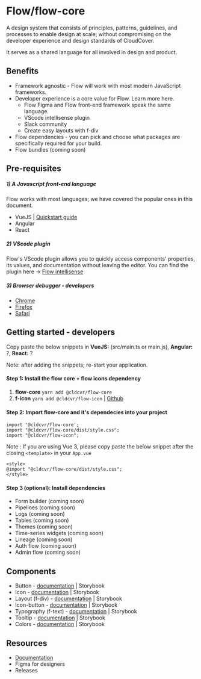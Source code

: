 # Flow/flow-core

A design system that consists of principles, patterns, guidelines, and processes to enable design at scale; without compromising on the developer experience and design standards of CloudCover. 

It serves as a shared language for all involved in design and product.

## Benefits
* Framework agnostic - Flow will work with most modern JavaScript frameworks.
* Developer experience is a core value for Flow. Learn more here. 
  * Flow Figma and Flow front-end framework speak the same language. 
  * VScode intellisense plugin
  * Slack community
  * Create easy layouts with f-div
* Flow dependencies - you can pick and choose what packages are specifically required for your build. 
* Flow bundles (coming soon)

## Pre-requisites

##### 1) A Javascript front-end language
Flow works with most languages; we have covered the popular ones in this document. 
* VueJS | [Quickstart guide](https://vuejs.org/guide/quick-start.html#with-build-tools)
* Angular
* React

##### 2) VScode plugin
Flow's VScode plugin allows you to quickly access components' properties, its values, and documentation without leaving the editor. You can find the plugin here → [Flow intellisense](https://marketplace.visualstudio.com/items?itemName=dev-vikas.flow-intellisense-vscode) 

##### 3) Browser debugger - developers
* [Chrome](https://chrome.google.com/webstore/detail/web-component-devtools/gdniinfdlmmmjpnhgnkmfpffipenjljo)
* [Firefox](https://addons.mozilla.org/en-US/firefox/addon/web-component-devtools/)
* [Safari](https://developer.apple.com/documentation/safariservices/safari_web_extensions/adding_a_web_development_tool_to_safari_web_inspector)


## Getting started - developers

Copy paste the below snippets in **VueJS:** (src/main.ts or main.js), **Angular:** ?, **React:** ?

Note: after adding the snippets; re-start your application.

#### Step 1: Install the flow core + flow icons dependency
1. **flow-core**  ```yarn add @cldcvr/flow-core```
2. **f-icon** ```yarn add @cldcvr/flow-icon``` | [Github](https://github.com/cldcvr/flow-icon)


#### Step 2: Import flow-core and it's dependecies into your project

```
import '@cldcvr/flow-core';
import "@cldcvr/flow-core/dist/style.css";
import "@cldcvr/flow-icon";
```
Note : If you are using Vue 3, please copy paste the below snippet after the closing `<template>` in your `App.vue` 
```
<style>
@import "@cldcvr/flow-core/dist/style.css";
</style> 
```

#### Step 3 (optional): Install dependencies 
* Form builder (coming soon)
* Pipelines (coming soon)
* Logs (coming soon)
* Tables (coming soon)
* Themes (coming soon)
* Time-series widgets (coming soon)
* Lineage (coming soon)
* Auth flow (coming soon)
* Admin flow (coming soon)


## Components
* Button - [documentation](https://docs.google.com/document/d/1jwpo28kx61ybL3AOVzD2XaJ-aogZSThCTHtFWeqqMp8/edit?usp=sharing) |  Storybook
* Icon - [documentation](https://docs.google.com/document/d/1kLruoml15fZCo8XUoo48xsNDVgzaDe9freI6XeP7HOs/edit#heading=h.b81ibd1zmiy) |  Storybook
* Layout (f-div) - [documentation](https://docs.google.com/document/d/1X2i89A34pOnnTarzDDbEfP_GdK7sUBshr4gvX5ZEcPY/edit?usp=sharing) |  Storybook
* Icon-button - [documentation](https://docs.google.com/document/d/1kLruoml15fZCo8XUoo48xsNDVgzaDe9freI6XeP7HOs/edit#heading=h.b81ibd1zmiy) |  Storybook
* Typography (f-text) - [documentation](https://docs.google.com/document/d/1gc2pg9aZd1NsYvTXjAREsJkVYUsuin0-BiRa9vX9QNY/edit?usp=sharing)  |  Storybook
* Tooltip - [documentation](https://docs.google.com/document/d/15k1dfr1wU3xaOj7tuxIQQcGFM5jz1SuX2_x6-91PSZo/edit?usp=sharing) |  Storybook
* Colors - [documentation](https://docs.google.com/document/d/18EwptEUyenxyj1kC_kfdYsDfETZnWQF8EqEHLdwRQv0/edit?usp=sharing) |  Storybook


## Resources
* [Documentation](https://drive.google.com/drive/u/0/folders/1K4TLqpqrY0BNjQZ4fwZK_ZF-9M69Q4is)
* Figma for designers
* Releases
